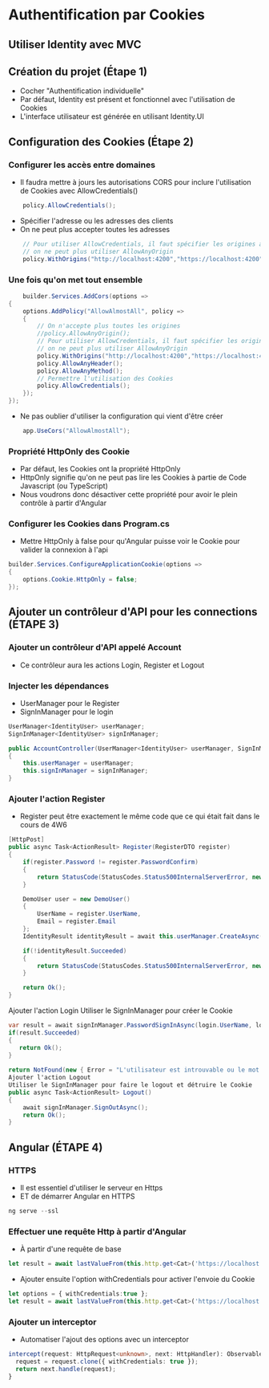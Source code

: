 # Authentification par Cookies

## Utiliser Identity avec MVC

## Création du projet (Étape 1)
- Cocher "Authentification individuelle"
- Par défaut, Identity est présent et fonctionnel avec l'utilisation de Cookies
- L'interface utilisateur est générée en utilisant Identity.UI

## Configuration des Cookies (Étape 2)

### Configurer les accès entre domaines

- Il faudra mettre à jours les autorisations CORS pour inclure l'utilisation de Cookies avec AllowCredentials()

```csharp
    policy.AllowCredentials();
```

- Spécifier l'adresse ou les adresses des clients
- On ne peut plus accepter toutes les adresses

```csharp
    // Pour utiliser AllowCredentials, il faut spécifier les origines acceptés
    // on ne peut plus utiliser AllowAnyOrigin
    policy.WithOrigins("http://localhost:4200","https://localhost:4200");
``` 

### Une fois qu'on met tout ensemble

```csharp
    builder.Services.AddCors(options =>
{
    options.AddPolicy("AllowAlmostAll", policy =>
    {
        // On n'accepte plus toutes les origines
        //policy.AllowAnyOrigin();
        // Pour utiliser AllowCredentials, il faut spécifier les origines acceptés
        // on ne peut plus utiliser AllowAnyOrigin
        policy.WithOrigins("http://localhost:4200","https://localhost:4200");
        policy.AllowAnyHeader();
        policy.AllowAnyMethod();
        // Permettre l'utilisation des Cookies
        policy.AllowCredentials();
    });
});
``` 

- Ne pas oublier d'utiliser la configuration qui vient d'être créer
```csharp
    app.UseCors("AllowAlmostAll");
``` 
### Propriété HttpOnly des Cookie

- Par défaut, les Cookies ont la propriété HttpOnly
- HttpOnly signifie qu'on ne peut pas lire les Cookies à partie de Code Javascript (ou TypeScript)
- Nous voudrons donc désactiver cette propriété pour avoir le plein contrôle à partir d'Angular

### Configurer les Cookies dans Program.cs
- Mettre HttpOnly à false pour qu'Angular puisse voir le Cookie pour valider la connexion à l'api
```csharp
builder.Services.ConfigureApplicationCookie(options =>
{
    options.Cookie.HttpOnly = false;
});
``` 


## Ajouter un contrôleur d'API pour les connections (ÉTAPE 3)

### Ajouter un contrôleur d'API appelé Account
- Ce contrôleur aura les actions Login, Register et Logout
### Injecter les dépendances
- UserManager pour le Register
- SignInManager pour le login
```csharp
UserManager<IdentityUser> userManager;
SignInManager<IdentityUser> signInManager;

public AccountController(UserManager<IdentityUser> userManager, SignInManager<IdentityUser> signInManager)
{
    this.userManager = userManager;
    this.signInManager = signInManager;
}
```
### Ajouter l'action Register
- Register peut être exactement le même code que ce qui était fait dans le cours de 4W6
```csharp
[HttpPost]
public async Task<ActionResult> Register(RegisterDTO register)
{
    if(register.Password != register.PasswordConfirm)
    {
        return StatusCode(StatusCodes.Status500InternalServerError, new { Error = "Le mot de passe et la confirmation ne sont pas identique" });
    }

    DemoUser user = new DemoUser()
    {
        UserName = register.UserName,
        Email = register.Email
    };
    IdentityResult identityResult = await this.userManager.CreateAsync(user, register.Password);

    if(!identityResult.Succeeded)
    {
        return StatusCode(StatusCodes.Status500InternalServerError, new { Error = identityResult.Errors });
    }

    return Ok();
}
``` 

Ajouter l'action Login
Utiliser le SignInManager pour créer le Cookie

``` csharp
var result = await signInManager.PasswordSignInAsync(login.UserName, login.Password, true, lockoutOnFailure: false);
if(result.Succeeded)
{
   return Ok();
}
                
return NotFound(new { Error = "L'utilisateur est introuvable ou le mot de passe de concorde pas" });
Ajouter l'action Logout
Utiliser le SignInManager pour faire le logout et détruire le Cookie
public async Task<ActionResult> Logout()
{
    await signInManager.SignOutAsync();
    return Ok();
}
``` 


## Angular (ÉTAPE 4)
### HTTPS
- Il est essentiel d'utiliser le serveur en Https
- ET de démarrer Angular en HTTPS
``` powershell
ng serve --ssl
```

### Effectuer une requête Http à partir d'Angular
- À partir d'une requête de base
``` ts
let result = await lastValueFrom(this.http.get<Cat>('https://localhost:7219/api/cats/3'));
``` 

- Ajouter ensuite l'option withCredentials pour activer l'envoie du Cookie
``` ts
let options = { withCredentials:true };
let result = await lastValueFrom(this.http.get<Cat>('https://localhost:7219/api/cats/3', options));
``` 

### Ajouter un interceptor
- Automatiser l'ajout des options avec un interceptor

``` ts
intercept(request: HttpRequest<unknown>, next: HttpHandler): Observable<HttpEvent<unknown>> {
  request = request.clone({ withCredentials: true });
  return next.handle(request);
}
``` 
